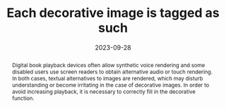 ---
title: Each decorative image is tagged as such
abstract: Digital book playback devices often allow synthetic voice rendering and some disabled users use screen readers to obtain alternative audio or touch rendering. In both cases, textual alternatives to images are rendered, which may disturb understanding or become irritating in the case of decorative images. In order to avoid increasing playback, it is necessary to correctly fill in the decorative function.
categories:
  - Images and media
agrege: O4111-E022
opquast: 4 111
indiceebook: "22"
description: "022"
before: "021"
weight: "022"
after: "023"
actif: "1"
layout: rules
date: 2023-09-28
tags:
  - Accessibility
  - Usability
objectif:
  - Avoid users placed in contexts or images are not visible (synthetic voice, screen reader or immersive playback) disturbed by unnecessary information.
  - Provide indexing robots with only relevant information.
  - Improve accessibility of content to readers with disabilities.
  - Improve content support by search engines and indexing tools
Meo:
  - Give each img element a blank alt attribute (alt=).
  - Give each element an attribute (role=presentation)
Controle:
  - Please check the arguments of the images that do not convey information necessary for understanding. This can be done in code or thanks to the array of images available in the ACE report
epubcheck: false
ace: true
humancheck: true
ReadiumGoToolkit: null
Source:
  - Opquast
Referentiel:
  - ""
steps:
  - Design
---
